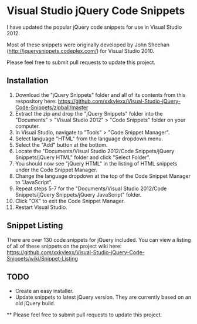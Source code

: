 # Visual Studio jQuery Code Snippets

I have updated the popular jQuery code snippets for use in Visual Studio 2012.

Most of these snippets were originally developed by John Sheehan (http://jquerysnippets.codeplex.com/) for Visual Studio 2010.

Please feel free to submit pull requests to update this project.

## Installation

1. Download the "jQuery Snippets" folder and all of its contents from this respository here: https://github.com/xxkylexx/Visual-Studio-jQuery-Code-Snippets/zipball/master
2. Extract the zip and drop the "jQuery Snippets" folder into the "Documents" > "Visual Studio 2012" > "Code Snippets" folder on your computer.
3. In Visual Studio, navigate to "Tools" > "Code Snippet Manager".
4. Select language "HTML" from the language dropdown menu.
5. Select the "Add" button at the bottom.
6. Locate the "Documents/Visual Studio 2012/Code Snippets/jQuery Snippets/jQuery HTML" folder and click "Select Folder".
7. You should now see "jQuery HTML" in the listing of HTML snippets under the Code Snippet Manager.
8. Change the language dropdown at the top of the Code Snippet Manager to "JavaScript".
9. Repeat steps 5-7 for the "Documents/Visual Studio 2012/Code Snippets/jQuery Snippets/jQuery JavaScript" folder.
10. Click "OK" to exit the Code Snippet Manager.
11. Restart Visual Studio.

## Snippet Listing

There are over 130 code snippets for jQuery included. You can view a listing of all of these snippets on the project wiki here: https://github.com/xxkylexx/Visual-Studio-jQuery-Code-Snippets/wiki/Snippet-Listing

## TODO

- Create an easy installer.
- Update snippets to latest jQuery version. They are currently based on an old jQuery build.

** Please feel free to submit pull requests to update this project.
